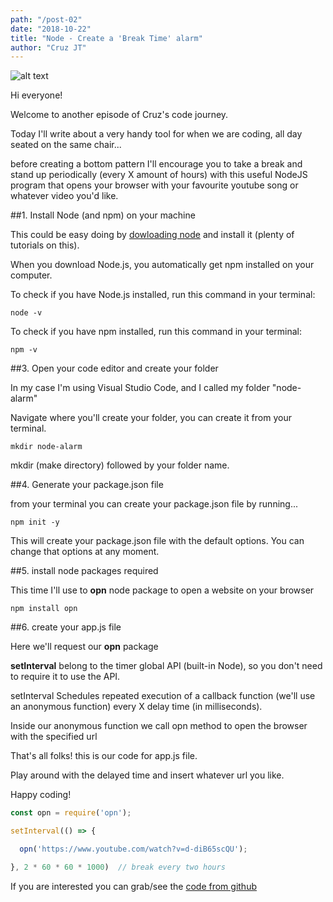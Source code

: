 ```yaml
---
path: "/post-02"
date: "2018-10-22"
title: "Node - Create a 'Break Time' alarm"
author: "Cruz JT"
---
```


![alt text](https://www.mpnpokertour.com/wp-content/uploads/2018/07/shutterstock_157027796-1000x675-1.jpg)


Hi everyone!

Welcome to another episode of Cruz's code journey.

Today I'll write about a very handy tool for when we are coding, all day seated on the same chair...

before creating a bottom pattern I'll encourage you to take a break and stand up periodically (every X amount of hours) with this useful NodeJS program that opens your browser with your favourite youtube song or whatever video you'd like.

##1. Install Node (and npm) on your machine

This could be easy doing by [dowloading node](https://nodejs.org/en/download/) and install it (plenty of tutorials on this).

When you download Node.js, you automatically get npm installed on your computer.

To check if you have Node.js installed, run this command in your terminal:

```
node -v
```

To check if you have npm installed, run this command in your terminal:

```
npm -v
```

##3. Open your code editor and create your folder

In my case I'm using Visual Studio Code, and I called my folder "node-alarm"

Navigate where you'll create your folder, you can create it from your terminal.

```
mkdir node-alarm
```

mkdir (make directory) followed by your folder name.

##4. Generate your package.json file

from your terminal you can create your package.json file by running...

```
npm init -y
```

This will create your package.json file with the default options. You can change that options at any moment.

##5. install node packages required

This time I'll use to **opn** node package to open a website on your browser

```
npm install opn
```

##6. create your app.js file

Here we'll request our **opn** package

**setInterval** belong to the timer global API (built-in Node), so you don't need to require it to use the API.

setInterval Schedules repeated execution of a callback function (we'll use an anonymous function) every X delay time (in milliseconds).

Inside our anonymous function we call opn method to open the browser with the specified url

That's all folks! this is our code for app.js file. 

Play around with the delayed time and insert whatever url you like. 

Happy coding!


```javascript
const opn = require('opn');

setInterval(() => {

  opn('https://www.youtube.com/watch?v=d-diB65scQU');

}, 2 * 60 * 60 * 1000)  // break every two hours

```

If you are interested you can grab/see the [code from github](https://github.com/Zurc/node-breaktime)
